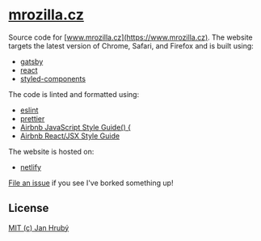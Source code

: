 # [mrozilla.cz](https://www.mrozilla.cz)

Source code for [www.mrozilla.cz](https://www.mrozilla.cz). The website targets the latest version of Chrome, Safari, and Firefox and is built using:

- [gatsby](https://github.com/gatsbyjs/gatsby)
- [react](https://github.com/facebook/react)
- [styled-components](https://github.com/styled-components/styled-components)

The code is linted and formatted using:

- [eslint](https://github.com/eslint/eslint)
- [prettier](https://github.com/prettier/prettier)
- [Airbnb JavaScript Style Guide() {](https://github.com/airbnb/javascript)
- [Airbnb React/JSX Style Guide](https://github.com/airbnb/javascript/tree/master/react)

The website is hosted on:

- [netlify](https://www.netlify.com)

[File an issue](https://github.com/mrozilla/mrozilla.cz/issues) if you see I've borked something up!

## License

[MIT (c) Jan Hrubý](https://github.com/mrozilla/mrozilla.cz/blob/master/LICENSE)
